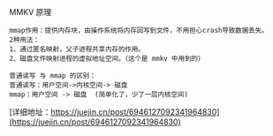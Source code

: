 
MMKV 原理
```
mmap作用：提供内存块，由操作系统将内存回写到文件，不用担心crash导致数据丢失。
2种用法：
1、通过匿名映射，父子进程共享内存的作用。
2、磁盘文件映射进程的虚拟地址空间。（这个是 mmkv 中用到的）

普通读写 与 mmap 的区别：
普通读写：用户空间->内核空间-> 磁盘
mmap：用户空间 -> 磁盘  (简单化了，少了一层内核空间)
```
[详细地址：https://juejin.cn/post/6946127092341964830](https://juejin.cn/post/6946127092341964830)